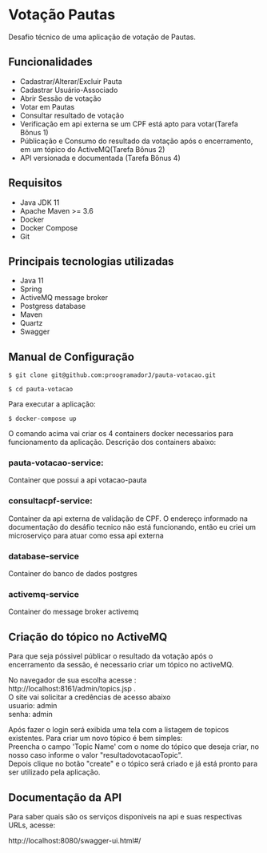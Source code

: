 # Votação Pautas

Desafio técnico de uma aplicação de votação de Pautas.

## Funcionalidades

- Cadastrar/Alterar/Excluir Pauta
- Cadastrar Usuário-Associado
- Abrir Sessão de votação
- Votar em Pautas
- Consultar resultado de votação
- Verificação em api externa se um CPF está apto para votar(Tarefa Bônus 1)
- Públicação e Consumo do resultado da votação após o encerramento, em um tópico do ActiveMQ(Tarefa Bônus 2)
- API versionada e documentada (Tarefa Bônus 4)

## Requisitos

- Java JDK 11
- Apache Maven >= 3.6
- Docker
- Docker Compose
- Git

## Principais tecnologias utilizadas

- Java 11
- Spring
- ActiveMQ message broker
- Postgress database
- Maven
- Quartz
- Swagger

## Manual de Configuração
```
$ git clone git@github.com:proogramadorJ/pauta-votacao.git

$ cd pauta-votacao
```

Para executar a aplicação:

```
$ docker-compose up
```
O comando acima vai criar os 4 containers docker necessarios para funcionamento da aplicação. Descrição dos containers abaixo:  
### pauta-votacao-service:  
Container que possui a api votacao-pauta 
### consultacpf-service: 
Container da api externa de validação de CPF. O endereço informado na documentação do desáfio tecnico não
está funcionando, então eu criei um microserviço para atuar como essa api externa
### database-service
Container do banco de dados postgres
### activemq-service
Container do message broker activemq

## Criação do tópico no ActiveMQ
Para que seja póssivel públicar o resultado da votação após o encerramento da sessão, é necessario criar um tópico no
activeMQ.  

No navegador de sua escolha acesse : http://localhost:8161/admin/topics.jsp .  
O site vai solicitar a credências de acesso abaixo  
usuario: admin  
senha: admin  

Após fazer o login será exibida uma tela com a listagem de topicos existentes. Para criar um novo tópico é bem simples:  
Preencha o campo 'Topic Name' com o nome do tópico que deseja criar, no nosso caso informe o valor "resultadovotacaoTopic".  
Depois clique no botão "create" e o tópico será criado e já está pronto para ser utilizado pela aplicação.


## Documentação da API
Para saber quais são os serviços disponiveis na api e suas respectivas URLs, acesse:

http://localhost:8080/swagger-ui.html#/